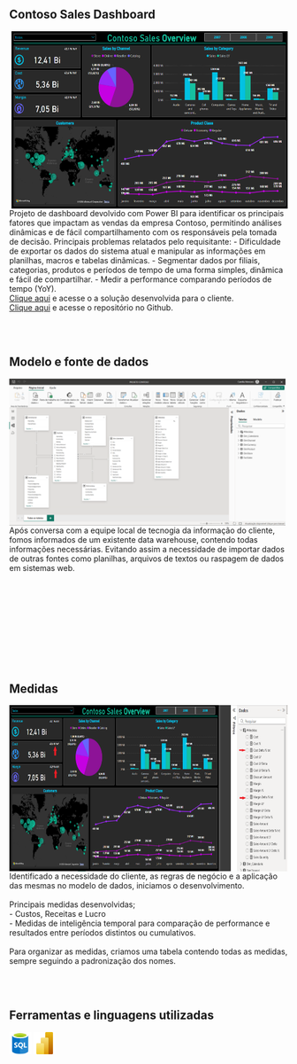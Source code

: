 ## Contoso Sales Dashboard
<img align="right" width="500" height="320" src="https://github.com/camilla-menezes/ContosoPortifolio/blob/main/Imagens/Captura%20de%20tela%202025-04-29%20170602.png?raw=true">
Projeto de dashboard devolvido com Power BI para identificar os principais fatores que impactam as vendas da empresa Contoso, permitindo análises dinâmicas e de fácil compartilhamento com os responsáveis pela tomada de decisão.
Principais problemas relatados pelo requisitante: 
- Dificuldade de exportar os dados do sistema atual e manipular as informações em planilhas, macros e tabelas dinâmicas.
- Segmentar dados  por filiais, categorias, produtos e períodos de tempo de uma forma simples, dinâmica e fácil de compartilhar.
- Medir a performance comparando períodos de tempo (YoY).
<br>
<a href="https://app.powerbi.com/view?r=eyJrIjoiODFiNDgxNzctNjc5OS00ODE3LWJlYWEtZmY0NzBmZGNhZTc1IiwidCI6ImI0MzZkMjBiLWY1ODktNDlmNi1hNGI1LTg3ZmZjOWYzZjJiMCJ9">Clique aqui</a> e acesse o a solução desenvolvida para o cliente.
<br>
<a href="https://github.com/camilla-menezes/ContosoPortifolio">Clique aqui</a> e acesse o repositório no Github.


<br><br>

## Modelo e fonte de dados 
<img align="left" width="500" src="https://github.com/camilla-menezes/ContosoPortifolio/blob/main/Imagens/Captura%20de%20tela%202025-04-29%20170506.png?raw=true">
Após conversa com a equipe local de tecnogia da informação do cliente, fomos informados de um existente data warehouse, contendo todas informações necessárias. Evitando assim a necessidade de importar dados de outras fontes como planilhas, arquivos de textos ou raspagem de dados em sistemas web.


<br><br><br><br><br><br><br><br><br>

## Medidas
<img align="right" width="540" height="300" src="https://github.com/camilla-menezes/ContosoPortifolio/blob/main/Imagens/Captura%20de%20tela%202025-04-30%20162857.png?raw=true">
<br>
Identificado a necessidade do cliente, as regras de negócio e a aplicação das mesmas no modelo de dados, iniciamos o desenvolvimento.<br>
<br>
Principais medidas desenvolvidas;<br>
 - Custos, Receitas e Lucro<br>
 -  Medidas de inteligência temporal para comparação de performance e resultados entre períodos distintos ou cumulativos.<br>
 <br>
Para organizar as medidas, criamos uma tabela contendo todas as medidas, sempre seguindo a padronização dos nomes.<br>


<br><br>

## Ferramentas e linguagens utilizadas
<div style="display: inline_block">
    <img align="center" alt="SQL" height="40" width="40" src="https://github.com/BruceFonseca/ferramentas/blob/main/logo.png?raw=true">
    <img align="center" alt="Power BI" height="40" width="40" src="https://github.com/BruceFonseca/ferramentas/blob/main/1200px-New_Power_BI_Logo.svg.png?raw=true">
</div>
